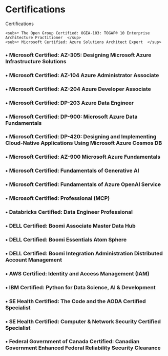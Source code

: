 # Certifications
Certifications


    <sub>• The Open Group Certified: OGEA-103: TOGAF® 10 Enterprise Architecture Practitioner  </sup>
    <sub>• Microsoft Certified: Azure Solutions Architect Expert  </sup>
  ### • Microsoft Certified: AZ-305: Designing Microsoft Azure Infrastructure Solutions
  ### • Microsoft Certified: AZ-104 Azure Administrator Associate
  ### • Microsoft Certified: AZ-204 Azure Developer Associate
  ### • Microsoft Certified: DP-203 Azure Data Engineer
  ### • Microsoft Certified: DP-900: Microsoft Azure Data Fundamentals
  ### • Microsoft Certified: DP-420: Designing and Implementing Cloud-Native Applications Using Microsoft Azure Cosmos DB
  ### • Microsoft Certified: AZ-900 Microsoft Azure Fundamentals
  ### • Microsoft Certified: Fundamentals of Generative AI
  ### • Microsoft Certified: Fundamentals of Azure OpenAI Service
  ### • Microsoft Certified: Professional (MCP)
  ### • Databricks Certified: Data Engineer Professional
  ### • DELL Certified: Boomi Associate Master Data Hub
  ### • DELL Certified: Boomi Essentials Atom Sphere
  ### • DELL Certified:  Boomi Integration Administration Distributed Account Management
  ### • AWS Certified: Identity and Access Management (IAM)
  ### • IBM Certified: Python for Data Science, AI & Development
  ### • SE Health Certified: The Code and the AODA Certified Specialist 
  ### • SE Health Certified: Computer & Network Security Certified Specialist 
  ### • Federal Government of Canada Certified: Canadian Government Enhanced Federal Reliability Security Clearance



